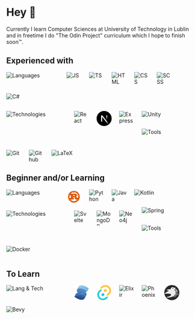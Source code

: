 # Hey 👋

Currently I learn Computer Sciences at University of Technology in Lublin and in freetime I do "The Odin Project" curriculum which I hope to finish soon&trade;.

## Experienced with

<img 
  src="https://img.shields.io/badge/Languages-%231f2937"
  width="140"
  height="40"
  alt="Languages"
  align="left"
  style="padding: 0 20px 16px 0">
<img src="https://cdn.jsdelivr.net/gh/devicons/devicon/icons/javascript/javascript-original.svg"
  width="40"
  height="40"
  alt="JS"
  align="left"
  style="padding: 0 20px 16px 0">
<img src="https://cdn.jsdelivr.net/gh/devicons/devicon/icons/typescript/typescript-original.svg"
  width="40"
  height="40"
  alt="TS"
  align="left"
  style="padding: 0 20px 16px 0">
<img src="https://cdn.jsdelivr.net/gh/devicons/devicon/icons/html5/html5-original.svg"
  width="40"
  height="40"
  alt="HTML"
  align="left"
  style="padding: 0 20px 16px 0">
<img src="https://cdn.jsdelivr.net/gh/devicons/devicon/icons/css3/css3-original.svg"
  width="40"
  height="40"
  alt="CSS"
  align="left"
  style="padding: 0 20px 16px 0">
<img src="https://cdn.jsdelivr.net/gh/devicons/devicon/icons/sass/sass-original.svg"
  width="40"
  height="40"
  alt="SCSS"
  align="left"
  style="padding: 0 20px 16px 0">
<img src="https://cdn.jsdelivr.net/gh/devicons/devicon/icons/csharp/csharp-original.svg"
  width="40"
  height="40"
  alt="C#"
  style="padding: 0 20px 16px 0">

<img 
  src="https://img.shields.io/badge/Technologies-%231f2937"
  width="160"
  height="40"
  alt="Technologies"
  align="left"
  style="padding: 0 20px 16px 0">
<img src="https://cdn.jsdelivr.net/gh/devicons/devicon/icons/react/react-original.svg"
  width="40"
  height="40"
  alt="React"
  align="left"
  style="padding: 0 20px 16px 0">
<picture>
    <source media="(prefers-color-scheme: dark)" srcset="./icons/next-official-dark.svg">
  <img src="./icons/next-official-dark.svg"
  width="40"
  height="40"
  alt="Next.js"
  align="left"
  style="padding: 0 20px 16px 0">
</picture>
<picture> 
    <source media="(prefers-color-scheme: dark)" srcset="https://user-images.githubusercontent.com/33003089/227041204-71a593b5-395e-4de9-82ff-21f6113c2c8a.svg">
    <img src="https://cdn.jsdelivr.net/gh/devicons/devicon/icons/express/express-original.svg" 
    width="40" 
    height="40"
    alt="Express"
    align="left"
    style="padding: 0 20px 16px 0">
</picture>
<picture>
    <source media="(prefers-color-scheme: dark)" srcset="./icons/unity-dark.svg">
    <img alt="Unity" src="https://cdn.jsdelivr.net/gh/devicons/devicon/icons/unity/unity-original.svg"
    width="40"
    height="40"
    alt="Unity"
    style="padding: 0 20px 16px 0">
</picture>

<img 
  src="https://img.shields.io/badge/Tools-%231f2937"
  width="80"
  height="40"
  alt="Tools"
  align="left"
  style="padding: 0 20px 16px 0">
<img src="https://cdn.jsdelivr.net/gh/devicons/devicon/icons/git/git-original.svg"
  width="40"
  height="40"
  alt="Git"
  align="left"
  style="padding: 0 20px 16px 0">
<picture>
    <source media="(prefers-color-scheme: dark)" srcset="./icons/github-dark.svg">
    <img src="https://cdn.jsdelivr.net/gh/devicons/devicon/icons/github/github-original.svg"
    width="40"
    height="40"
    alt="Github"
    align="left"
    style="padding: 0 20px 16px 0">
</picture>
<picture>
    <source media="(prefers-color-scheme: dark)" srcset="./icons/latex-dark.svg">
    <img src="https://cdn.jsdelivr.net/gh/devicons/devicon/icons/latex/latex-original.svg"
    width="40"
    height="40"
    alt="LaTeX"
    style="padding: 0 20px 16px 0">
</picture>

## Beginner and/or Learning
<img 
  src="https://img.shields.io/badge/Languages-%231f2937"
  width="140"
  height="40"
  alt="Languages"
  align="left"
  style="padding: 0 20px 16px 0">
<img src="./icons/rust-dark.svg"
  width="40"
  height="40"
  alt="Rust"
  align="left"
  style="padding: 0 20px 16px 0">
<img src="https://cdn.jsdelivr.net/gh/devicons/devicon/icons/python/python-original.svg"
  width="40"
  height="40"
  alt="Python"
  align="left"
  style="padding: 0 20px 16px 0">
<img src="https://cdn.jsdelivr.net/gh/devicons/devicon/icons/java/java-original.svg"
  width="40"
  height="40"
  alt="Java"
  align="left"
  style="padding: 0 20px 16px 0">
<img src="https://cdn.jsdelivr.net/gh/devicons/devicon/icons/kotlin/kotlin-original.svg"
  width="40"
  height="40"
  alt="Kotlin"
  style="padding: 0 20px 16px 0">

<img 
  src="https://img.shields.io/badge/Technologies-%231f2937"
  width="160"
  height="40"
  alt="Technologies"
  align="left"
  style="padding: 0 20px 16px 0">
<img src="https://cdn.jsdelivr.net/gh/devicons/devicon/icons/svelte/svelte-original.svg"
  width="40"
  height="40"
  alt="Svelte"
  align="left"
  style="padding: 0 20px 16px 0">
<img src="https://cdn.jsdelivr.net/gh/devicons/devicon/icons/mongodb/mongodb-original.svg"
  width="40"
  height="40"
  alt="MongoDB"
  align="left"
  style="padding: 0 20px 16px 0">
<img src="https://cdn.jsdelivr.net/gh/devicons/devicon/icons/neo4j/neo4j-original.svg"
  width="40"
  height="40"
  alt="Neo4j"
  align="left"
  style="padding: 0 20px 16px 0">
<img src="https://cdn.jsdelivr.net/gh/devicons/devicon/icons/spring/spring-original.svg"
  width="40"
  height="40"
  alt="Spring"
  style="padding: 0 20px 16px 0">

<img 
  src="https://img.shields.io/badge/Tools-%231f2937"
  width="80"
  height="40"
  alt="Tools"
  align="left"
  style="padding: 0 20px 16px 0">
<img src="https://cdn.jsdelivr.net/gh/devicons/devicon/icons/docker/docker-original.svg"
  width="40"
  height="40"
  alt="Docker"
  style="padding: 0 20px 16px 0">

## To Learn

<img 
  src="https://img.shields.io/badge/Lang & Tech-%231f2937"
  width="160"
  height="40"
  alt="Lang & Tech"
  align="left"
  style="padding: 0 20px 16px 0">
<img src="./icons/solid.svg"
  width="40"
  height="40"
  alt="Solid"
  align="left"
  style="padding: 0 20px 16px 0">
<img src="./icons/tauri.svg"
  width="40"
  height="40"
  alt="Tauri"
  align="left"
  style="padding: 0 20px 16px 0">
<img src="https://cdn.jsdelivr.net/gh/devicons/devicon/icons/elixir/elixir-original.svg"
  width="40"
  height="40"
  alt="Elixir"
  align="left"
  style="padding: 0 20px 16px 0">
<img src="https://cdn.jsdelivr.net/gh/devicons/devicon/icons/phoenix/phoenix-original.svg"
  width="40"
  height="40"
  alt="Phoenix"
  align="left"
  style="padding: 0 20px 16px 0">
<img src="./icons/bevy.png"
  width="40"
  height="40"
  alt="Bevy"
  align="left"
  style="padding: 0 20px 16px 0">
<img src="https://cdn.jsdelivr.net/gh/devicons/devicon/icons/arduino/arduino-original.svg"
  width="40"
  height="40"
  alt="Bevy"
  style="padding: 0 20px 16px 0">